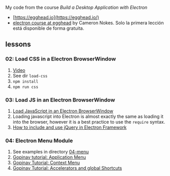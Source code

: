 My code from the course
*Build a Desktop Application with Electron*

* [https://egghead.io](https://egghead.io/)
* [electron course at egghead](https://egghead.io/browse/frameworks/electron) by Cameron Nokes. Solo la primera lección está disponible de forma gratuita.


## lessons

### 02: Load CSS in a Electron BrowserWindow

1. [Video](https://egghead.io/lessons/javascript-load-css-in-a-electron-browserwindow)
2. See dir `load-css`
1. `npm install`
2. `npm run css`

### 03: Load JS in an Electron BrowserWindow

1. [Load JavaScript in an Electron BrowserWindow](https://egghead.io/lessons/javascript-load-javascript-in-an-electron-browserwindow)
2. Loading javascript into Electron is almost exactly the same as loading it into the browser, however it is a best practice to use the `require` syntax.
3. [How to include and use jQuery in Electron Framework](https://ourcodeworld.com/articles/read/202/how-to-include-and-use-jquery-in-electron-framework)

### 04: Electron Menu Module

1. See examples in directory [04-menu](04-menu/)
1. [Gopinav tutorial: Application Menu](https://www.youtube.com/watch?v=MGC2W-dJtYM&list=PLC3y8-rFHvwiCJD3WrAFUrIMkGVDE0uqW&index=7)
2. [Gopinav Tutorial: Context Menu](https://www.youtube.com/watch?v=MkVLaM9JAxM&list=PLC3y8-rFHvwiCJD3WrAFUrIMkGVDE0uqW&index=8)
3. [Gopinav Tutorial: Accelerators and global Shortcuts](https://www.youtube.com/watch?v=-POUsDEfI14&list=PLC3y8-rFHvwiCJD3WrAFUrIMkGVDE0uqW&index=9)
